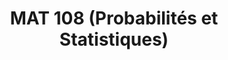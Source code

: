 ---
title: "MAT 108 (Probabilités et Statistiques)"
collection: teaching
type: "Licence 1"
venue: "Université Grenoble Alpes, UFR IM2AG"
start_date: November 2025
end_date: December 2025
year: 2025-2026
location: "Grenoble, France"
position: Teaching Assistant (TD - exercises classes)
---